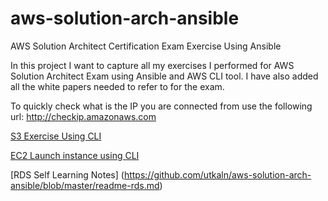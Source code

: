 # aws-solution-arch-ansible
AWS Solution Architect Certification Exam Exercise Using Ansible 

In this project I want to capture all my exercises I performed for AWS Solution Architect Exam using Ansible and AWS CLI tool. I have also added all the white papers needed to refer to for the exam.

To quickly check what is the IP you are connected from use the following url: http://checkip.amazonaws.com 

[S3 Exercise Using CLI](https://github.com/utkaln/aws-solution-arch-ansible/blob/master/Ch2-S3)

[EC2 Launch instance using CLI](https://github.com/utkaln/aws-solution-arch-ansible/blob/master/EC2-Exercise.md)

[RDS Self Learning Notes] (https://github.com/utkaln/aws-solution-arch-ansible/blob/master/readme-rds.md)
